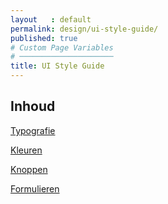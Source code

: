 ```yaml
---
layout   : default
permalink: design/ui-style-guide/
published: true
# Custom Page Variables
# ─────────────────────
title: UI Style Guide
---
```

## Inhoud

[Typografie](docs/pages/3_design/2-1-0_smartwatch-app_wireflow.md)

[Kleuren](docs/pages/3_design/2-1-0_smartwatch-app_wireflow.md)

[Knoppen](docs/pages/3_design/2-1-0_smartwatch-app_wireflow.md)

[Formulieren](docs/pages/3_design/2-1-0_smartwatch-app_wireflow.md)